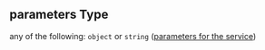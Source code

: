 ## parameters Type

any of the following: `object` or `string` ([parameters for the service](btpsa-usecase-properties-services-items-properties-parameters-for-the-service.md))
